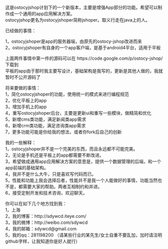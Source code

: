 这是ostocyjshop计划下的一个新版本，主要是增强App部分的功能。希望可以制作成一个通用的app应用解决方案。
<br>
ostocyjshop更名为ostocyjshoper简称jshoper。取义行走在java上的人。
<br>

已经做的事情：<br>
<p>
1，ostocyjshoper是app的服务器端，由原先的ostocy-jshop改进而来<br>
2，ostocyjshoper有自身的一个app客户端，是基于android4平台，适用于平板<br>
</p>
<p>
上面两件事情中第一件的源码可以在 https://code.google.com/p/ostocy-jshop/ 下载到<br>
平板的app由于那时我主要写设计，基础架构是我写的，更新是其他人做的，我就暂时不公开源码了<br>
</p>
<p>
将来要做的事情：<br>
1，简化ostocyjshoper的功能，使用统一的模式来进行编程规范<br>
2，优化平板上的app<br>
3，增加手机上的app<br>
4，重写ostocyjshoper后台，主要是更新ui和重写一些模块，做精简和优化<br>
5，新增cms类功能，满足新闻类app需求<br>
6，新增crm类功能，满足咨询类app需求<br>
7，更多功能可能是你给我的想法，或者你fork后自己的创新<br>
</p>
<p>
我的一些解释：<br>
1，ostocyjshoper并不是一个完美的东西，而且永远都不可能完美。<br>
2，无论是手机还是平板上的app都需要不断改进。<br>
3，希望做成通用app应用解决方案的意思是，提供一个数据管理的后端，和一个app前端的基础架构。<br>
4，我并不是什么大牛，只是喜欢写代码而已。<br>
5，性能和功能上我会选择后者，性能并不是我一个人能做好的事情，功能当然也不是，都需要大家的帮助。两者互相制约和并进。<br>
6，接受定制开发和技术咨询，欢迎聊天。<br>
</p>
<p>
你可以在如下几个地方找到我：<br>
1，上海<br>
2，我的博客：http://sdywcd.iteye.com/<br>
3，我的微博：http://weibo.com/sdywcd<br>
4，我的邮箱：sdywcd@gmail.com<br>
5，我的qq：281198200 （请某些行业的某先生/女士自重不要乱加，加时请注明github字样，让我知道你是好人就行）<br>
</p>
